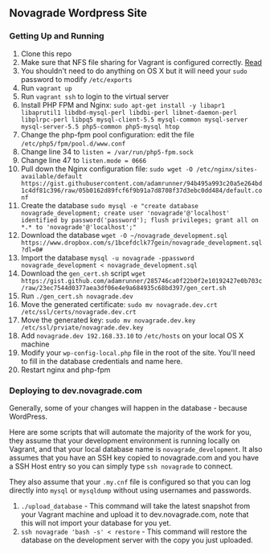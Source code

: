 ## Novagrade Wordpress Site


### Getting Up and Running
1. Clone this repo
1. Make sure that NFS file sharing for Vagrant is configured correctly. [Read](https://www.vagrantup.com/docs/synced-folders/nfs.html)
1. You shouldn't need to do anything on OS X but it will need your `sudo` password to modify `/etc/exports`
1. Run `vagrant up`
1. Run `vagrant ssh` to login to the virtual server
1. Install PHP FPM and Nginx: `sudo apt-get install -y libapr1 libaprutil1 libdbd-mysql-perl libdbi-perl libnet-daemon-perl libplrpc-perl libpq5 mysql-client-5.5 mysql-common mysql-server mysql-server-5.5 php5-common php5-mysql htop`
1. Change the php-fpm pool configuration: edit the file `/etc/php5/fpm/pool.d/www.conf`
1. Change line 34 to `listen = /var/run/php5-fpm.sock`
1. Change line 47 to `listen.mode = 0666`
1. Pull down the Nginx configuration file: `sudo wget -O /etc/nginx/sites-available/default https://gist.githubusercontent.com/adamrunner/94b495a993c20a5e264bd1c4df81c396/raw/05b0162d89fcf6f9b91a7d8708f37d3ebc0dd484/default.conf`
1. Create the database `sudo mysql -e "create database novagrade_development; create user 'novagrade'@'localhost' identified by password('password'); flush privileges; grant all on *.* to 'novagrade'@'localhost';"`
1. Download the database `wget -O ~/novagrade_development.sql https://www.dropbox.com/s/1bcefdclk77gein/novagrade_development.sql?dl=0#`
1. Import the database `mysql -u novagrade -ppassword novagrade_development < novagrade_development.sql`
1. Download the `gen_cert.sh` script `wget https://gist.github.com/adamrunner/285746ca0f22b0f2e10192427e0b703c/raw/23ec7544d0377aea3df06e4e9a684935c68bd397/gen_cert.sh`
1. Run `./gen_cert.sh novagrade.dev`
1. Move the generated certificate: `sudo mv novagrade.dev.crt /etc/ssl/certs/novagrade.dev.crt`
1. Move the generated key: `sudo mv novagrade.dev.key /etc/ssl/prviate/novagrade.dev.key`
1. Add `novagrade.dev 192.168.33.10` to `/etc/hosts` on your local OS X machine
1. Modify your `wp-config-local.php` file in the root of the site. You'll need to fill in the database credentials and name here.
1. Restart nginx and php-fpm


### Deploying to dev.novagrade.com

Generally, some of your changes will happen in the database - because WordPress.

Here are some scripts that will automate the majority of the work for you, they assume that your development environment is running locally on Vagrant, and that your local database name is `novagrade_development`. It also assumes that you have an SSH key copied to novagrade.com and you have a SSH Host entry so you can simply type `ssh novagrade` to connect.

They also assume that your `.my.cnf` file is configured so that you can log directly into `mysql` or `mysqldump` without using usernames and passwords.

1. `./upload_database` - This command will take the latest snapshot from your Vagrant machine and upload it to dev.novagrade.com, note that this will not import your database for you yet.
2. `ssh novagrade 'bash -s' < restore` - This command will restore the database on the development server with the copy you just uploaded.
